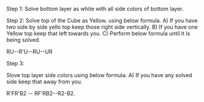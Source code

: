 Step 1:
Solve bottom layer as white with all side colors of bottom layer.

Step 2:
Solve top of the Cube as Yellow. using below formula.
A) If you have two side by side yello top keep those right side vertically.
B) If you have one Yellow top keep that left towards you.
C) Perform below formula until it is being solved.

RU--R'U--RU--UR

Step 3:

Slove top layer side colors using below formula.
A) If you have any solved side keep that away from you.

R'FR'B2 -- RF'RB2--R2-B2.
